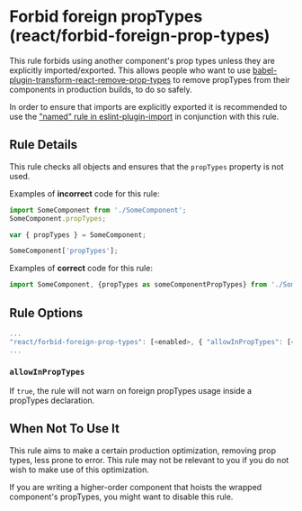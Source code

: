 # Forbid foreign propTypes (react/forbid-foreign-prop-types)

This rule forbids using another component's prop types unless they are explicitly imported/exported. This allows people who want to use [babel-plugin-transform-react-remove-prop-types](https://github.com/oliviertassinari/babel-plugin-transform-react-remove-prop-types) to remove propTypes from their components in production builds, to do so safely.

In order to ensure that imports are explicitly exported it is recommended to use the ["named" rule in eslint-plugin-import](https://github.com/benmosher/eslint-plugin-import/blob/HEAD/docs/rules/named.md) in conjunction with this rule.

## Rule Details

This rule checks all objects and ensures that the `propTypes` property is not used.

Examples of **incorrect** code for this rule:

```js
import SomeComponent from './SomeComponent';
SomeComponent.propTypes;

var { propTypes } = SomeComponent;

SomeComponent['propTypes'];
```

Examples of **correct** code for this rule:

```js
import SomeComponent, {propTypes as someComponentPropTypes} from './SomeComponent';
```

## Rule Options

```js
...
"react/forbid-foreign-prop-types": [<enabled>, { "allowInPropTypes": [<boolean>] }]
...
```

### `allowInPropTypes`

If `true`, the rule will not warn on foreign propTypes usage inside a propTypes declaration.

## When Not To Use It

This rule aims to make a certain production optimization, removing prop types, less prone to error. This rule may not be relevant to you if you do not wish to make use of this optimization.

If you are writing a higher-order component that hoists the wrapped component's propTypes, you might want to disable this rule.
